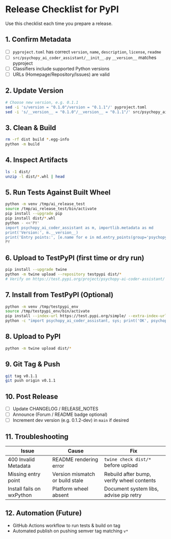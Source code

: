 # Release Checklist for PyPI

Use this checklist each time you prepare a release.

## 1. Confirm Metadata
- [ ] `pyproject.toml` has correct `version`, `name`, `description`, `license`, `readme`
- [ ] `src/psychopy_ai_coder_assistant/__init__.py` `__version__` matches pyproject
- [ ] Classifiers include supported Python versions
- [ ] URLs (Homepage/Repository/Issues) are valid

## 2. Update Version
```bash
# Choose new version, e.g. 0.1.1
sed -i 's/version = "0.1.0"/version = "0.1.1"/' pyproject.toml
sed -i 's/__version__ = "0.1.0"/__version__ = "0.1.1"/' src/psychopy_ai_coder_assistant/__init__.py
```

## 3. Clean & Build
```bash
rm -rf dist build *.egg-info
python -m build
```

## 4. Inspect Artifacts
```bash
ls -1 dist/
unzip -l dist/*.whl | head
```

## 5. Run Tests Against Built Wheel
```bash
python -m venv /tmp/ai_release_test
source /tmp/ai_release_test/bin/activate
pip install --upgrade pip
pip install dist/*.whl
python - <<'PY'
import psychopy_ai_coder_assistant as m, importlib.metadata as md
print('Version:', m.__version__)
print('Entry points:', [e.name for e in md.entry_points(group='psychopy.plugins')])
PY
```

## 6. Upload to TestPyPI (first time or dry run)
```bash
pip install --upgrade twine
python -m twine upload --repository testpypi dist/*
# Verify on https://test.pypi.org/project/psychopy-ai-coder-assistant/
```

## 7. Install from TestPyPI (Optional)
```bash
python -m venv /tmp/testpypi_env
source /tmp/testpypi_env/bin/activate
pip install --index-url https://test.pypi.org/simple/ --extra-index-url https://pypi.org/simple psychopy-ai-coder-assistant
python -c "import psychopy_ai_coder_assistant, sys; print('OK', psychopy_ai_coder_assistant.__version__)"
```

## 8. Upload to PyPI
```bash
python -m twine upload dist/*
```

## 9. Git Tag & Push
```bash
git tag v0.1.1
git push origin v0.1.1
```

## 10. Post Release
- [ ] Update CHANGELOG / RELEASE_NOTES
- [ ] Announce (Forum / README badge optional)
- [ ] Increment dev version (e.g. 0.1.2-dev) in `main` if desired

## 11. Troubleshooting
| Issue | Cause | Fix |
|-------|-------|-----|
| 400 Invalid Metadata | README rendering error | `twine check dist/*` before upload |
| Missing entry point | Version mismatch or build stale | Rebuild after bump, verify wheel contents |
| Install fails on wxPython | Platform wheel absent | Document system libs, advise pip retry |

## 12. Automation (Future)
- GitHub Actions workflow to run tests & build on tag
- Automated publish on pushing semver tag matching `v*`
